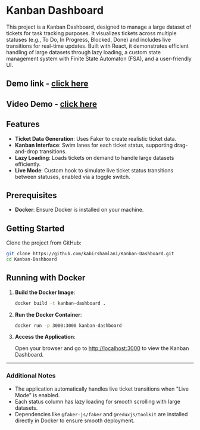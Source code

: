
# Kanban Dashboard

This project is a Kanban Dashboard, designed to manage a large dataset of tickets for task tracking purposes. It visualizes tickets across multiple statuses (e.g., To Do, In Progress, Blocked, Done) and includes live transitions for real-time updates. Built with React, it demonstrates efficient handling of large datasets through lazy loading, a custom state management system with Finite State Automaton (FSA), and a user-friendly UI.

## Demo link - [click here](https://672027270388b324300e02bf--gleeful-sfogliatella-296149.netlify.app/)
## Video Demo - [click here](https://drive.google.com/file/d/10H96sgoBeQTMYcbd1qFkkPjnG9OTYvFO/view?usp=sharing)

## Features

- **Ticket Data Generation**: Uses Faker to create realistic ticket data.
- **Kanban Interface**: Swim lanes for each ticket status, supporting drag-and-drop transitions.
- **Lazy Loading**: Loads tickets on demand to handle large datasets efficiently.
- **Live Mode**: Custom hook to simulate live ticket status transitions between statuses, enabled via a toggle switch.

## Prerequisites

- **Docker**: Ensure Docker is installed on your machine.

## Getting Started

Clone the project from GitHub:

```bash
git clone https://github.com/kabirshamlani/Kanban-Dashboard.git
cd Kanban-Dashboard
```

## Running with Docker

1. **Build the Docker Image**:

   ```bash
   docker build -t kanban-dashboard .
   ```

2. **Run the Docker Container**:

   ```bash
   docker run -p 3000:3000 kanban-dashboard
   ```

3. **Access the Application**:

   Open your browser and go to [http://localhost:3000](http://localhost:3000) to view the Kanban Dashboard.

---

### Additional Notes

- The application automatically handles live ticket transitions when "Live Mode" is enabled.
- Each status column has lazy loading for smooth scrolling with large datasets.
- Dependencies like `@faker-js/faker` and `@reduxjs/toolkit` are installed directly in Docker to ensure smooth deployment.

